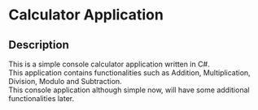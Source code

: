 # Calculator Application
 ## Description
 This is a simple console calculator application written in C#.<br>
 This application contains functionalities such as Addition, Multiplication, Division, Modulo and Subtraction. <br>
 This console application although simple now, will have some additional functionalities later.
